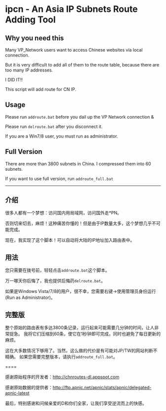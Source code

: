 ipcn - An Asia IP Subnets Route Adding Tool
====

Why you need this
------

Many VP_Network users want to access Chinese websites via local connection.

But it is very difficult to add all of them to the route table, because there are too many IP addresses.

I DID IT!!

This script will add route for CN IP. 

Usage
------

Please run `addroute.bat` before you dail up the VP Network connection &

Please run `delroute.bat` after you disconnect it.

If you are a Win7/8 user, you must run as administrator.

Full Version
------

There are more than 3800 subnets in China. I compressed them into 60 subnets.

If you want to use full version, run `addroute_full.bat`

****

介绍
------

很多人都有一个梦想：访问国内用局域网，访问国外走*PN。

否则切来切去，麻烦！这种痛苦你懂的！但是由于IP数量太多，这个梦想几乎不可能完成。

现在，我实现了这个脚本！可以自动将大陆的IP地址加入路由表中。

用法 
------

您只需要在拨号前，轻轻点击`addroute.bat`这个脚本。

万一哪天你后悔了，我也提供后悔药`delroute.bat`。

如果是Windows Vista/7/8的用户，很不幸，您需要右键->使用管理员身份运行(Run as Administrator)。


完整版
------

整个原始的路由表有多达3800条记录，运行起来可能需要几分钟的时间，让人非常捉急。
我将它们压缩到60条，使它在1秒钟即可完成，同时也避免了每日更新的麻烦。

这在大多数情况下够用了。当然，这么做的代价是有可能对JP/TW的网站判断不精确。
如果您需要完整版本，请执行`addroute_full.bat`。

====

感谢原始程序的开发者：http://chnroutes-dl.appspot.com

感谢原始数据的提供者：http://ftp.apnic.net/apnic/stats/apnic/delegated-apnic-latest

最后，特别感谢和问候亲爱的D和你们全家，让我们享受逆流而上的快感。
